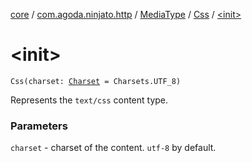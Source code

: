 [core](../../../index.md) / [com.agoda.ninjato.http](../../index.md) / [MediaType](../index.md) / [Css](index.md) / [&lt;init&gt;](./-init-.md)

# &lt;init&gt;

`Css(charset: `[`Charset`](http://docs.oracle.com/javase/6/docs/api/java/nio/charset/Charset.html)` = Charsets.UTF_8)`

Represents the `text/css` content type.

### Parameters

`charset` - charset of the content. `utf-8` by default.